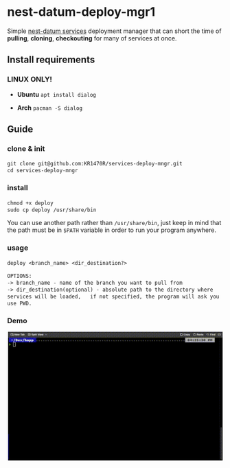 # nest-datum-deploy-mgr1
Simple [nest-datum services](https://github.com/orgs/nest-datum-lib/repositories) deployment manager that can short the time of **pulling**, **cloning**, **checkouting** for many of services at once.

## Install requirements
### **LINUX ONLY!**
- **Ubuntu**
`apt install dialog`

- **Arch**
`pacman -S dialog`

## Guide

### clone & init

    git clone git@github.com:KR1470R/services-deploy-mngr.git
    cd services-deploy-mngr

### install

    chmod +x deploy
    sudo cp deploy /usr/share/bin

You can use another path rather than `/usr/share/bin`, just keep in mind that the path must be in `$PATH`  variable in order to run your program anywhere.
### usage

 `deploy <branch_name> <dir_destination?> `

    OPTIONS:
    -> branch_name - name of the branch you want to pull from
    -> dir_destination(optional) - absolute path to the directory where services will be loaded,   if not specified, the program will ask you use PWD.

### Demo
<div align="center">
    <img src="./assets/demo.gif" width="500px" height="300px">
</div>
